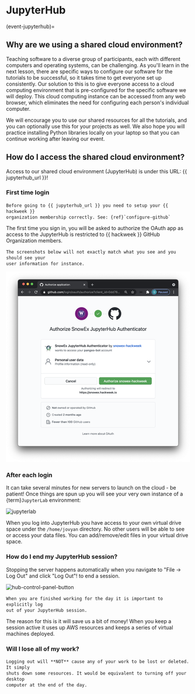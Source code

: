 # JupyterHub 

(event-jupyterhub)=
## Why are we using a shared cloud environment?

Teaching software to a diverse group of participants, each with different computers 
and operating systems, can be challenging. As you'll learn in the next lesson, there 
are specific ways to configure our software for the tutorials to be successful, so 
it takes time to get everyone set up consistently. Our solution to this is to give 
everyone access to a cloud computing environment that is pre-configured for the 
specific software we will deploy. This cloud computing instance can be accessed 
from any web browser, which eliminates the need for configuring each person's 
individual computer.

We will encourage you to use our shared resources for all the tutorials, and you 
can optionally use this for your projects as well. We also hope you will practice 
installing Python libraries locally on your laptop so that you can continue working 
after leaving our event.


## How do I access the shared cloud environment?

Access to our shared cloud environment (JupyterHub) is under this URL: {{ jupyterhub_url }}!

### First time login

```{attention}
Before going to {{ jupyterhub_url }} you need to setup your {{ hackweek }}
organization membership correctly. See: {ref}`configure-github`
```

The first time you sign in, you will be asked to authorize the OAuth app as access 
to the JupyterHub is restricted to {{ hackweek }} GitHub Organization members.

```{note}
The screenshots below will not exactly match what you see and you should see your
user information for instance.
```

![jupyterhub-authentication](../img/jupyterhub-authentication.png)

### After each login

It can take several minutes for new servers to launch on the cloud - be patient! 
Once things are spun up you will see your very own instance of a {term}`JupyterLab` environment:

![jupyterlab](../img/jupyterlab.png)

When you log into JupyterHub you have access to your own virtual drive space
under the `/home/jovyan` directory. No other users will be able to see or access
your data files. You can add/remove/edit files in your virtual drive space.


### How do I end my JupyterHub session?

Stopping the server happens automatically when you navigate
to "File -> Log Out" and click "Log Out"! to end a session.

![hub-control-panel-button](../img/hub-logout-button.png)

```{attention}
When you are finished working for the day it is important to explicitly log 
out of your JupyterHub session.
```

The reason for this is it will save us a bit of money! When you keep a session 
active it uses up AWS resources and keeps a series of virtual machines deployed.

###  Will I lose all of my work?

```{important} Logging out
Logging out will **NOT** cause any of your work to be lost or deleted. It simply 
shuts down some resources. It would be equivalent to turning off your desktop 
computer at the end of the day.
```
